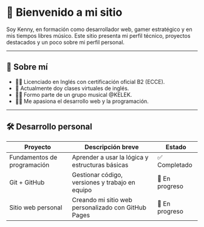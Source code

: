 
# 👋 Bienvenido a mi sitio

Soy Kenny, en formación como desarrollador web, gamer estratégico y en mis tiempos libres músico. Este sitio presenta mi perfil técnico, proyectos destacados y un poco sobre mi perfil personal.

---

## 🧠 Sobre mí

- 👨‍🏫 Licenciado en Inglés con certificación oficial B2 (ECCE).
- 🧰 Actualmente doy clases virtuales de inglés.
- 👨‍🎤 Formo parte de un grupo musical @KELEK.
- 👨‍💻 Me apasiona el desarrollo web y la programación.

---

## 🛠 Desarrollo personal

| Proyecto            | Descripción breve                                      | Estado     |
|---------------------|--------------------------------------------------------|------------|
| Fundamentos de programación  | Aprender a usar la lógica y estructuras básicas | ✅ Completado |
| Git + GitHub  | Gestionar código, versiones y trabajo en equipo         | 🔄 En progreso |
| Sitio web personal | Creando mi sitio web personalizado con GitHub Pages | 🔄 En progreso |



